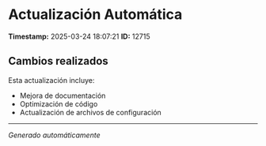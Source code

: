 # Actualización Automática

**Timestamp:** 2025-03-24 18:07:21
**ID:** 12715

## Cambios realizados

Esta actualización incluye:
- Mejora de documentación
- Optimización de código
- Actualización de archivos de configuración

---
*Generado automáticamente*

